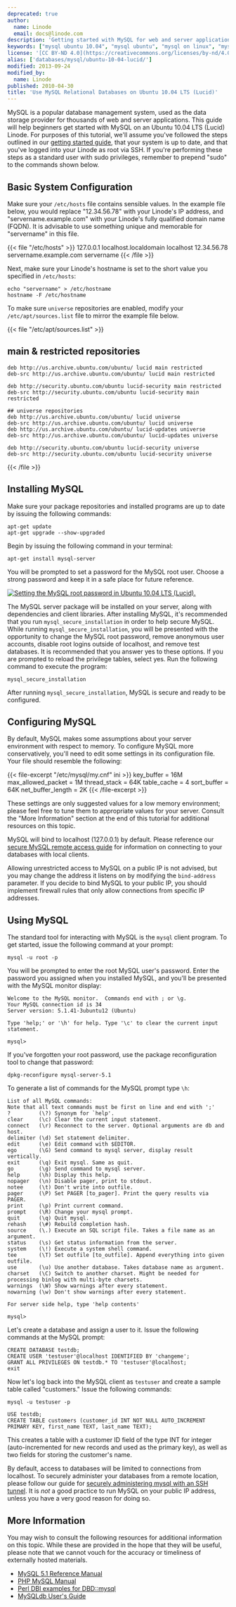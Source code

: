 ```yaml
---
deprecated: true
author:
  name: Linode
  email: docs@linode.com
description: 'Getting started with MySQL for web and server applications on Ubuntu 10.04 LTS (Lucid).'
keywords: ["mysql ubuntu 10.04", "mysql ubuntu", "mysql on linux", "mysql Linode"]
license: '[CC BY-ND 4.0](https://creativecommons.org/licenses/by-nd/4.0)'
alias: ['databases/mysql/ubuntu-10-04-lucid/']
modified: 2013-09-24
modified_by:
  name: Linode
published: 2010-04-30
title: 'Use MySQL Relational Databases on Ubuntu 10.04 LTS (Lucid)'
---
```




MySQL is a popular database management system, used as the data storage provider for thousands of web and server applications. This guide will help beginners get started with MySQL on an Ubuntu 10.04 LTS (Lucid) Linode. For purposes of this tutorial, we'll assume you've followed the steps outlined in our [getting started guide](/docs/getting-started/), that your system is up to date, and that you've logged into your Linode as root via SSH. If you're performing these steps as a standard user with sudo privileges, remember to prepend "sudo" to the commands shown below.

Basic System Configuration
--------------------------

Make sure your `/etc/hosts` file contains sensible values. In the example file below, you would replace "12.34.56.78" with your Linode's IP address, and "servername.example.com" with your Linode's fully qualified domain name (FQDN). It is advisable to use something unique and memorable for "servername" in this file.

{{< file "/etc/hosts" >}}
127.0.0.1 localhost.localdomain localhost
    12.34.56.78 servername.example.com servername
{{< /file >}}

    
Next, make sure your Linode's hostname is set to the short value you specified in `/etc/hosts`:

    echo "servername" > /etc/hostname
    hostname -F /etc/hostname

To make sure `universe` repositories are enabled, modify your `/etc/apt/sources.list` file to mirror the example file below.

{{< file "/etc/apt/sources.list" >}}
## main & restricted repositories
    deb http://us.archive.ubuntu.com/ubuntu/ lucid main restricted         
    deb-src http://us.archive.ubuntu.com/ubuntu/ lucid main restricted 

    deb http://security.ubuntu.com/ubuntu lucid-security main restricted
    deb-src http://security.ubuntu.com/ubuntu lucid-security main restricted

    ## universe repositories
    deb http://us.archive.ubuntu.com/ubuntu/ lucid universe
    deb-src http://us.archive.ubuntu.com/ubuntu/ lucid universe
    deb http://us.archive.ubuntu.com/ubuntu/ lucid-updates universe
    deb-src http://us.archive.ubuntu.com/ubuntu/ lucid-updates universe

    deb http://security.ubuntu.com/ubuntu lucid-security universe
    deb-src http://security.ubuntu.com/ubuntu lucid-security universe
{{< /file >}}


Installing MySQL
----------------

Make sure your package repositories and installed programs are up to date by issuing the following commands:

    apt-get update
    apt-get upgrade --show-upgraded

Begin by issuing the following command in your terminal:

    apt-get install mysql-server

You will be prompted to set a password for the MySQL root user. Choose a strong password and keep it in a safe place for future reference.

[![Setting the MySQL root password in Ubuntu 10.04 LTS (Lucid).](/docs/assets/360-lucid-01-mysql-root-password.png)](/docs/assets/360-lucid-01-mysql-root-password.png)

The MySQL server package will be installed on your server, along with dependencies and client libraries. After installing MySQL, it's recommended that you run `mysql_secure_installation` in order to help secure MySQL. While running `mysql_secure_installation`, you will be presented with the opportunity to change the MySQL root password, remove anonymous user accounts, disable root logins outside of localhost, and remove test databases. It is recommended that you answer yes to these options. If you are prompted to reload the privilege tables, select yes. Run the following command to execute the program:

    mysql_secure_installation

After running `mysql_secure_installation`, MySQL is secure and ready to be configured.

Configuring MySQL
-----------------

By default, MySQL makes some assumptions about your server environment with respect to memory. To configure MySQL more conservatively, you'll need to edit some settings in its configuration file. Your file should resemble the following:

{{< file-excerpt "/etc/mysql/my.cnf" ini >}}
key_buffer = 16M
    max_allowed_packet = 1M
    thread_stack = 64K
    table_cache = 4
    sort_buffer = 64K
    net_buffer_length = 2K
{{< /file-excerpt >}}


These settings are only suggested values for a low memory environment; please feel free to tune them to appropriate values for your server. Consult the "More Information" section at the end of this tutorial for additional resources on this topic.

MySQL will bind to localhost (127.0.0.1) by default. Please reference our [secure MySQL remote access guide](/docs/databases/mysql/mysql-ssh-tunnel) for information on connecting to your databases with local clients.

Allowing unrestricted access to MySQL on a public IP is not advised, but you may change the address it listens on by modifying the `bind-address` parameter. If you decide to bind MySQL to your public IP, you should implement firewall rules that only allow connections from specific IP addresses.

Using MySQL
-----------

The standard tool for interacting with MySQL is the `mysql` client program. To get started, issue the following command at your prompt:

    mysql -u root -p

You will be prompted to enter the root MySQL user's password. Enter the password you assigned when you installed MySQL, and you'll be presented with the MySQL monitor display:

    Welcome to the MySQL monitor.  Commands end with ; or \g.
    Your MySQL connection id is 34
    Server version: 5.1.41-3ubuntu12 (Ubuntu)

    Type 'help;' or '\h' for help. Type '\c' to clear the current input statement.

    mysql>

If you've forgotten your root password, use the package reconfiguration tool to change that password:

    dpkg-reconfigure mysql-server-5.1

To generate a list of commands for the MySQL prompt type `\h`:

    List of all MySQL commands:
    Note that all text commands must be first on line and end with ';'
    ?         (\?) Synonym for `help'.
    clear     (\c) Clear the current input statement.
    connect   (\r) Reconnect to the server. Optional arguments are db and host.
    delimiter (\d) Set statement delimiter.
    edit      (\e) Edit command with $EDITOR.
    ego       (\G) Send command to mysql server, display result vertically.
    exit      (\q) Exit mysql. Same as quit.
    go        (\g) Send command to mysql server.
    help      (\h) Display this help.
    nopager   (\n) Disable pager, print to stdout.
    notee     (\t) Don't write into outfile.
    pager     (\P) Set PAGER [to_pager]. Print the query results via PAGER.
    print     (\p) Print current command.
    prompt    (\R) Change your mysql prompt.
    quit      (\q) Quit mysql.
    rehash    (\#) Rebuild completion hash.
    source    (\.) Execute an SQL script file. Takes a file name as an argument.
    status    (\s) Get status information from the server.
    system    (\!) Execute a system shell command.
    tee       (\T) Set outfile [to_outfile]. Append everything into given outfile.
    use       (\u) Use another database. Takes database name as argument.
    charset   (\C) Switch to another charset. Might be needed for processing binlog with multi-byte charsets.
    warnings  (\W) Show warnings after every statement.
    nowarning (\w) Don't show warnings after every statement.

    For server side help, type 'help contents'

    mysql>

Let's create a database and assign a user to it. Issue the following commands at the MySQL prompt:

    CREATE DATABASE testdb;
    CREATE USER 'testuser'@localhost IDENTIFIED BY 'changeme';
    GRANT ALL PRIVILEGES ON testdb.* TO 'testuser'@localhost;
    exit

Now let's log back into the MySQL client as `testuser` and create a sample table called "customers." Issue the following commands:

    mysql -u testuser -p

    USE testdb;
    CREATE TABLE customers (customer_id INT NOT NULL AUTO_INCREMENT PRIMARY KEY, first_name TEXT, last_name TEXT);

This creates a table with a customer ID field of the type INT for integer (auto-incremented for new records and used as the primary key), as well as two fields for storing the customer's name.

By default, access to databases will be limited to connections from localhost. To securely administer your databases from a remote location, please follow our guide for [securely administering mysql with an SSH tunnel](/docs/databases/mysql/mysql-ssh-tunnel). It is *not* a good practice to run MySQL on your public IP address, unless you have a very good reason for doing so.

More Information
----------------

You may wish to consult the following resources for additional information on this topic. While these are provided in the hope that they will be useful, please note that we cannot vouch for the accuracy or timeliness of externally hosted materials.

- [MySQL 5.1 Reference Manual](http://dev.mysql.com/doc/refman/5.1/en/)
- [PHP MySQL Manual](http://us2.php.net/manual/en/book.mysql.php)
- [Perl DBI examples for DBD::mysql](http://sql-info.de/mysql/examples/Perl-DBI-examples.html)
- [MySQLdb User's Guide](http://mysql-python.sourceforge.net/MySQLdb.html)



